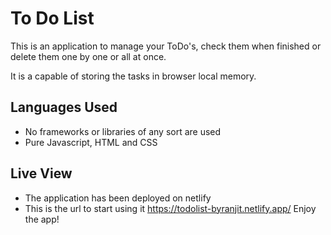 # To Do List

This is an application to manage your ToDo's, check them when finished or delete them one by one or all at once.

It is a capable of storing the tasks in browser local memory.

## Languages Used

- No frameworks or libraries of any sort are used
- Pure Javascript, HTML and CSS

## Live View

- The application has been deployed on netlify
- This is the url to start using it https://todolist-byranjit.netlify.app/
  Enjoy the app!
